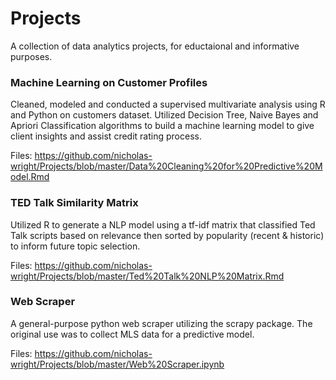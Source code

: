 # Projects
A collection of data analytics projects, for eductaional and informative purposes.

### Machine Learning on Customer Profiles

Cleaned, modeled and conducted a supervised multivariate analysis using R and Python on customers dataset. Utilized Decision Tree, Naive Bayes and Apriori Classification algorithms to build a machine learning model to give client insights and assist credit rating process. 

Files: https://github.com/nicholas-wright/Projects/blob/master/Data%20Cleaning%20for%20Predictive%20Model.Rmd

### TED Talk Similarity Matrix

Utilized R to generate a NLP model using a tf-idf matrix that classified Ted Talk scripts based on relevance then sorted by popularity (recent & historic) to inform future topic selection.

Files: https://github.com/nicholas-wright/Projects/blob/master/Ted%20Talk%20NLP%20Matrix.Rmd

### Web Scraper

A general-purpose python web scraper utilizing the scrapy package. The original use was to collect MLS data for a predictive model. 

Files: https://github.com/nicholas-wright/Projects/blob/master/Web%20Scraper.ipynb
